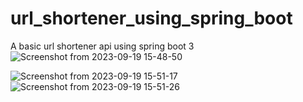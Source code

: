 # url_shortener_using_spring_boot
A basic url shortener api using spring boot 3
![Screenshot from 2023-09-19 15-48-50](https://github.com/Kaabislam/url_shortener_using_spring_boot/assets/42168364/d2967b6d-8e98-4218-a959-a92b9c0778b8)

![Screenshot from 2023-09-19 15-51-17](https://github.com/Kaabislam/url_shortener_using_spring_boot/assets/42168364/ffb73393-33da-4d4b-8492-6d68edd9f1cb)
![Screenshot from 2023-09-19 15-51-26](https://github.com/Kaabislam/url_shortener_using_spring_boot/assets/42168364/37a8c1b2-1f13-4520-8365-fe0dc0a10dd4)

